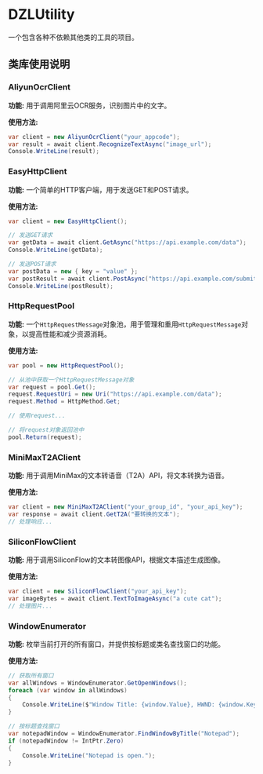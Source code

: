 # DZLUtility

一个包含各种不依赖其他类的工具的项目。

## 类库使用说明

### AliyunOcrClient

**功能:** 用于调用阿里云OCR服务，识别图片中的文字。

**使用方法:**

```csharp
var client = new AliyunOcrClient("your_appcode");
var result = await client.RecognizeTextAsync("image_url");
Console.WriteLine(result);
```

### EasyHttpClient

**功能:** 一个简单的HTTP客户端，用于发送GET和POST请求。

**使用方法:**

```csharp
var client = new EasyHttpClient();

// 发送GET请求
var getData = await client.GetAsync("https://api.example.com/data");
Console.WriteLine(getData);

// 发送POST请求
var postData = new { key = "value" };
var postResult = await client.PostAsync("https://api.example.com/submit", postData);
Console.WriteLine(postResult);
```

### HttpRequestPool

**功能:** 一个`HttpRequestMessage`对象池，用于管理和重用`HttpRequestMessage`对象，以提高性能和减少资源消耗。

**使用方法:**

```csharp
var pool = new HttpRequestPool();

// 从池中获取一个HttpRequestMessage对象
var request = pool.Get();
request.RequestUri = new Uri("https://api.example.com/data");
request.Method = HttpMethod.Get;

// 使用request...

// 将request对象返回池中
pool.Return(request);
```

### MiniMaxT2AClient

**功能:** 用于调用MiniMax的文本转语音（T2A）API，将文本转换为语音。

**使用方法:**

```csharp
var client = new MiniMaxT2AClient("your_group_id", "your_api_key");
var response = await client.GetT2A("要转换的文本");
// 处理响应...
```

### SiliconFlowClient

**功能:** 用于调用SiliconFlow的文本转图像API，根据文本描述生成图像。

**使用方法:**

```csharp
var client = new SiliconFlowClient("your_api_key");
var imageBytes = await client.TextToImageAsync("a cute cat");
// 处理图片...
```

### WindowEnumerator

**功能:** 枚举当前打开的所有窗口，并提供按标题或类名查找窗口的功能。

**使用方法:**

```csharp
// 获取所有窗口
var allWindows = WindowEnumerator.GetOpenWindows();
foreach (var window in allWindows)
{
    Console.WriteLine($"Window Title: {window.Value}, HWND: {window.Key}");
}

// 按标题查找窗口
var notepadWindow = WindowEnumerator.FindWindowByTitle("Notepad");
if (notepadWindow != IntPtr.Zero)
{
    Console.WriteLine("Notepad is open.");
}
```
